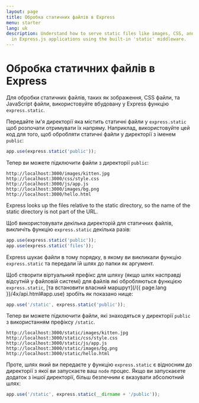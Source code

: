 ```yaml
---
layout: page
title: Обробка статичних файлів в Express
menu: starter
lang: uk
description: Understand how to serve static files like images, CSS, and JavaScript
  in Express.js applications using the built-in 'static' middleware.
---
```


# Обробка статичних файлів в Express

Для обробки статичних файлів, таких як зображення, CSS файли, та JavaScript файли, використовуйте вбудовану у Express функцію `express.static`.

Передайте ім'я директорії яка містить статичні файли у `express.static` щоб розпочати отримувати їх напряму. Наприклад, використовуйте цей код для того, щоб обробляти статичні файли у директорії з іменем `public`:

```js
app.use(express.static('public'));
```

Тепер ви можете підключити файли з директорії `public`:

```text
http://localhost:3000/images/kitten.jpg
http://localhost:3000/css/style.css
http://localhost:3000/js/app.js
http://localhost:3000/images/bg.png
http://localhost:3000/hello.html
```

<div class="doc-box doc-info">
Express looks up the files relative to the static directory, so the name of the static directory is not part of the URL.
</div>

Щоб використовувати декілька директорій для статичних файлів, викличіть функцію `express.static`  декілька разів:

```js
app.use(express.static('public'));
app.use(express.static('files'));
```

Express шукає файли в тому порядку, в якому ви викликали функцію `express.static` та передали їй шлях до папки як аргумент.

Щоб створити віртуальний префікс для шляху (якщо шлях насправді відсутній у файловій системі) для файлів які обробляються функцією `express.static`, [та встановити власний маршрут](/{{ page.lang }}/4x/api.html#app.use) зробіть як показано нище:

```js
app.use('/static', express.static('public'));
```

Тепер ви можете підключити файли, які знаходяться у директорії `public` з використанням префіксу `/static`.

```text
http://localhost:3000/static/images/kitten.jpg
http://localhost:3000/static/css/style.css
http://localhost:3000/static/js/app.js
http://localhost:3000/static/images/bg.png
http://localhost:3000/static/hello.html
```

Проте, шлях який ви передаєте у функцію `express.static` є відносним до директорії з якої ви запускаєте ваш `node` процес. Якщо ви запускаєете додаток з іншої директорії, більш безпечним є вказувати абсолютний шлях:

```js
app.use('/static', express.static(__dirname + '/public'));
```
